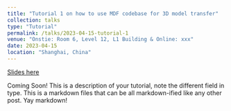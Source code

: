```yaml
---
title: "Tutorial 1 on how to use MDF codebase for 3D model transfer"
collection: talks
type: "Tutorial"
permalink: /talks/2023-04-15-tutorial-1
venue: "Onstie: Room 6, Level 12, L1 Building & Online: xxx"
date: 2023-04-15
location: "Shanghai, China"
---
```


[Slides here](http://exampleurl.com)

Coming Soon! This is a description of your tutorial, note the different field in type. This is a markdown files that can be all markdown-ified like any other post. Yay markdown!
